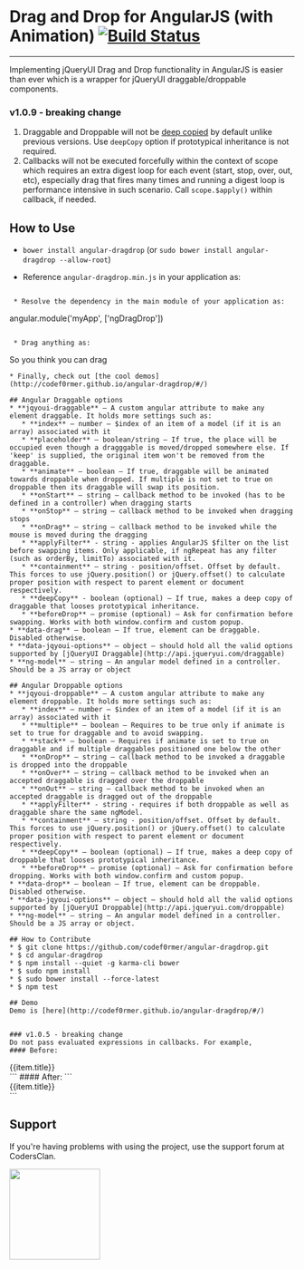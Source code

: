 # Drag and Drop for AngularJS (with Animation) [![Build Status](https://api.travis-ci.org/codef0rmer/angular-dragdrop.svg?branch=master)](https://travis-ci.org/codef0rmer/angular-dragdrop)

---

Implementing jQueryUI Drag and Drop functionality in AngularJS is easier than ever which is a wrapper for jQueryUI draggable/droppable components.


### v1.0.9 - breaking change
  1. Draggable and Droppable will not be [deep copied](https://egghead.io/lessons/angularjs-angular-copy-for-deep-copy) by default unlike previous versions. Use `deepCopy` option if prototypical inheritance is not required.
  2. Callbacks will not be executed forcefully within the context of scope which requires an extra digest loop for each event (start, stop, over, out, etc), especially drag that fires many times and running a digest loop is performance intensive in such scenario. Call `scope.$apply()` within callback, if needed.


## How to Use

 * `bower install angular-dragdrop` (or `sudo bower install angular-dragdrop --allow-root`)
 * Reference `angular-dragdrop.min.js` in your application as:

   ```
<script src="components/angular-dragdrop/src/angular-dragdrop.min.js"></script>
```
 * Resolve the dependency in the main module of your application as:

```
angular.module('myApp', ['ngDragDrop'])
```

 * Drag anything as:

 ```
 <span data-drag="true" jqyoui-draggable>So you think you can drag</span>
 ```
 * Finally, check out [the cool demos](http://codef0rmer.github.io/angular-dragdrop/#/)

## Angular Draggable options
* **jqyoui-draggable** – A custom angular attribute to make any element draggable. It holds more settings such as:
    * **index** – number – $index of an item of a model (if it is an array) associated with it
    * **placeholder** – boolean/string – If true, the place will be occupied even though a dragggable is moved/dropped somewhere else. If 'keep' is supplied, the original item won't be removed from the draggable.
    * **animate** – boolean – If true, draggable will be animated towards droppable when dropped. If multiple is not set to true on droppable then its draggable will swap its position.
    * **onStart** – string – callback method to be invoked (has to be defined in a controller) when dragging starts
    * **onStop** – string – callback method to be invoked when dragging stops
    * **onDrag** – string – callback method to be invoked while the mouse is moved during the dragging
    * **applyFilter** - string - applies AngularJS $filter on the list before swapping items. Only applicable, if ngRepeat has any filter (such as orderBy, limitTo) associated with it.
    * **containment** – string - position/offset. Offset by default. This forces to use jQuery.position() or jQuery.offset() to calculate proper position with respect to parent element or document respectively.
    * **deepCopy** - boolean (optional) – If true, makes a deep copy of draggable that looses prototypical inheritance.
    * **beforeDrop** – promise (optional) – Ask for confirmation before swapping. Works with both window.confirm and custom popup.
* **data-drag** – boolean – If true, element can be draggable. Disabled otherwise.
* **data-jqyoui-options** – object – should hold all the valid options supported by [jQueryUI Draggable](http://api.jqueryui.com/draggable)
* **ng-model** – string – An angular model defined in a controller. Should be a JS array or object

## Angular Droppable options
* **jqyoui-droppable** – A custom angular attribute to make any element droppable. It holds more settings such as:
    * **index** – number – $index of an item of a model (if it is an array) associated with it
    * **multiple** – boolean – Requires to be true only if animate is set to true for draggable and to avoid swapping.
    * **stack** – boolean – Requires if animate is set to true on draggable and if multiple draggables positioned one below the other
    * **onDrop** – string – callback method to be invoked a draggable is dropped into the droppable
    * **onOver** – string – callback method to be invoked when an accepted draggable is dragged over the droppable
    * **onOut** – string – callback method to be invoked when an accepted draggable is dragged out of the droppable
    * **applyFilter** - string - requires if both droppable as well as draggable share the same ngModel.
    * **containment** – string - position/offset. Offset by default. This forces to use jQuery.position() or jQuery.offset() to calculate proper position with respect to parent element or document respectively.
    * **deepCopy** – boolean (optional) – If true, makes a deep copy of droppable that looses prototypical inheritance.
    * **beforeDrop** – promise (optional) – Ask for confirmation before dropping. Works with both window.confirm and custom popup.
* **data-drop** – boolean – If true, element can be droppable. Disabled otherwise.
* **data-jqyoui-options** – object – should hold all the valid options supported by [jQueryUI Droppable](http://api.jqueryui.com/droppable)
* **ng-model** – string – An angular model defined in a controller. Should be a JS array or object.

## How to Contribute
* $ git clone https://github.com/codef0rmer/angular-dragdrop.git
* $ cd angular-dragdrop
* $ npm install --quiet -g karma-cli bower
* $ sudo npm install
* $ sudo bower install --force-latest
* $ npm test

## Demo
Demo is [here](http://codef0rmer.github.io/angular-dragdrop/#/)


### v1.0.5 - breaking change
Do not pass evaluated expressions in callbacks. For example,
#### Before:
```
<div jqyoui-draggable="{onStart:'startCallback({{item}})'}">{{item.title}}</div>
```
#### After:
```
<div jqyoui-draggable="{onStart:'startCallback(item)'}">{{item.title}}</div>
```

## Support
If you're having problems with using the project, use the support forum at CodersClan.

<a href="http://codersclan.net/forum/index.php?repo_id=17"><img src="http://www.codersclan.net/graphics/getSupport_blue_big.png" width="160"></a>

